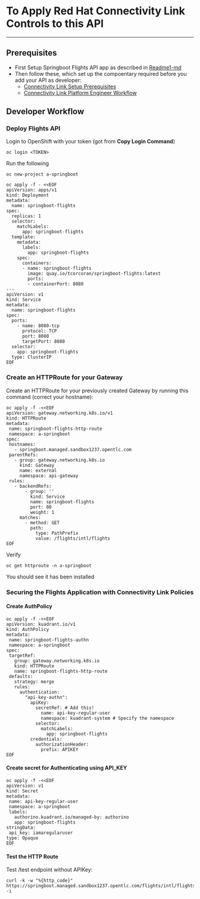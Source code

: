 # To Apply Red Hat Connectivity Link Controls to this API
-----------------------------------------------
## Prerequisites
- First Setup Springboot Flights API app as described in [Readme1-md](https://github.com/tnscorcoran/springboot/blob/master/README-1.md)
- Then follow these, which set up the compoentary required before you add your API as developer:
  - [Connectivity Link Setup Prerequisites](https://redhatquickcourses.github.io/rhcl-deploy/rhcl-deploy/1/chapter2/index.html)
  - [Connectivity Link Platform Engineer Workflow](https://redhatquickcourses.github.io/rhcl-deploy/rhcl-deploy/1/chapter3/index.html)

## Developer Workflow

### Deploy Flights API
Login to OpenShift with your token (got from __Copy Login Command__)
```
oc login <TOKEN>
```
Run the following

```
oc new-project a-springboot

oc apply -f - <<EOF
apiVersion: apps/v1
kind: Deployment
metadata:
  name: springboot-flights
spec:
  replicas: 1
  selector:
    matchLabels:
      app: springboot-flights
  template:
    metadata:
      labels:
        app: springboot-flights
    spec:
      containers:
      - name: springboot-flights
        image: quay.io/tcorcoran/springboot-flights:latest
        ports:
        - containerPort: 8080
---
apiVersion: v1
kind: Service
metadata:
  name: springboot-flights
spec:
  ports:
    - name: 8080-tcp
      protocol: TCP
      port: 8080
      targetPort: 8080
  selector:
    app: springboot-flights
  type: ClusterIP
EOF
```

### Create an HTTPRoute for your Gateway

Create an HTTPRoute for your previously created Gateway by running this command (correct your hostname):

```
oc apply -f -<<EOF
apiVersion: gateway.networking.k8s.io/v1
kind: HTTPRoute
metadata:
 name: springboot-flights-http-route
 namespace: a-springboot
spec:
 hostnames:
   - springboot.managed.sandbox1237.opentlc.com
 parentRefs:
   - group: gateway.networking.k8s.io
     kind: Gateway
     name: external
     namespace: api-gateway
 rules:
   - backendRefs:
       - group: ''
         kind: Service
         name: springboot-flights
         port: 80
         weight: 1
     matches:
       - method: GET
         path:
           type: PathPrefix
           value: /flights/intl/flights
EOF
```

Verify
```
oc get httproute -n a-springboot
```
You should see it has been installed


### Securing the Flights Application with Connectivity Link Policies


#### Create AuthPolicy
```
oc apply -f -<<EOF
apiVersion: kuadrant.io/v1
kind: AuthPolicy
metadata:
 name: springboot-flights-authn
 namespace: a-springboot
spec:
 targetRef:
   group: gateway.networking.k8s.io
   kind: HTTPRoute
   name: springboot-flights-http-route
 defaults:
   strategy: merge
   rules:
     authentication:
       "api-key-authn":
         apiKey:
           secretRef: # Add this!
             name: api-key-regular-user
             namespace: kuadrant-system # Specify the namespace         
           selector:
             matchLabels:
               app: springboot-flights
         credentials:
           authorizationHeader:
             prefix: APIKEY
EOF
```

#### Create secret for Authenticating using API_KEY
```
oc apply -f -<<EOF
apiVersion: v1
kind: Secret
metadata:
 name: api-key-regular-user
 namespace: a-springboot
 labels:
   authorino.kuadrant.io/managed-by: authorino
   app: springboot-flights
stringData:
 api_key: iamaregularuser
type: Opaque
EOF
```



#### Test the HTTP Route

Test /test endpoint without APIKey:

```
curl -k -w "%{http_code}" https://springboot.managed.sandbox1237.opentlc.com/flights/intl/flights -i
```
